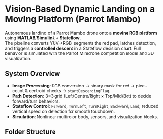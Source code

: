 ﻿# Vision-Based Dynamic Landing on a Moving Platform (Parrot Mambo)

Autonomous landing of a Parrot Mambo drone onto a **moving RGB platform** using **MATLAB/Simulink + Stateflow**.  
The pipeline converts YUV→RGB, segments the red pad, latches detection, and triggers a **controlled descent** in a Stateflow decision chart. Full behavior is simulated with the Parrot Minidrone competition model and 3D visualization.

## System Overview
- **Image Processing**: RGB conversion → binary mask for red → pixel-count & centroid checks → `startDescendingFlag`.
- **Path Detection**: 3×3 grid (Left/Centre/Right × Top/Mid/Bot) to decide forward/turn behaviors.
- **Stateflow Control**: `Forward`, `TurnLeft`, `TurnRight`, `Backward`, `Land`; reduced vertical speed on detection for smooth touchdown.
- **Simulation**: Nonlinear multirotor body, sensors, and visualization blocks.

## Folder Structure
